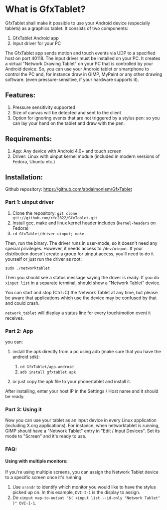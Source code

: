 # What is GfxTablet?
GfxTablet shall make it possible to use your Android device (especially tablets) as a graphics tablet.
It consists of two components:

1. GfxTablet Android app
2. Input driver for your PC

The GfxTablet app sends motion and touch events via UDP to a specified host on port 40118.
The input driver must be installed on your PC.
It creates a virtual "Network Drawing Tablet" on your PC that is controlled by your Android device.
So, you can use your Android tablet or smartphone to control the PC and,
for instance draw in GIMP, MyPaint or any other drawing software.
(even pressure-sensitive, if your hardware supports it).

## Features:
1. Pressure sensitivity supported
2. Size of canvas will be detected and sent to the client
3. Option for ignoring events that are not triggered by a stylus pen: so you can lay your hand on the tablet and draw with the pen.

## Requirements:
1. App: Any device with Android 4.0+ and touch screen
2. Driver: Linux with uinput kernel module (included in modern versions of Fedora, Ubuntu etc.)


## Installation:

Github repository: https://github.com/abdalmoniem/GfxTablet

### Part 1: uinput driver
1. Clone the repository:
   `git clone git://github.com/rfc2822/GfxTablet.git`
2. Install gcc, make and linux kernel header includes (`kernel-headers` on Fedora)
3. `cd GfxTablet/driver-uinput; make`

Then, run the binary. The driver runs in user-mode, so it doesn't need any special privileges.
However, it needs access to `/dev/uinput`. If your distribution doesn't create a group for
uinput access, you'll need to do it yourself or just run the driver as root:

`sudo ./networktablet`

Then you should see a status message saying the driver is ready. If you do `xinput list` in a separate
terminal, should show a "Network Tablet" device.

You can start and stop (Ctrl+C) the Network Tablet at any time, but please be aware that applications
which use the device may be confused by that and could crash.

`network_tablet` will display a status line for every touch/motion event it receives.


### Part 2: App

you can:

1. install the apk directly from a pc using adb (make sure that you have the android sdk):
	1. `cd GfxTablet/app-android`
	2. `adb install gfxtablet.apk`

2. or just copy the apk file to your phone/tablet and install it.

After installing, enter your host IP in the Settings / Host name and it should be ready.


### Part 3: Using it

Now you can use your tablet as an input device in every Linux application (including X.org
applications). For instance, when networktablet is running, GIMP should have a "Network Tablet"
entry in "Edit / Input Devices". Set its mode to "Screen" and it's ready to use.


### FAQ:

#### Using with multiple monitors:

If you're using multiple screens, you can assign the Network Tablet device to a specific screen
once it's running:

1. Use `xrandr` to identify which monitor you would like to have the stylus picked up on. In this example, `DVI-I-1`
   is the display to assign.
2. Do `xinput map-to-output "$( xinput list --id-only "Network Tablet" )" DVI-I-1`.